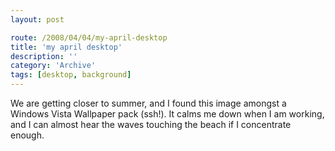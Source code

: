 ```yaml
---
layout: post

route: /2008/04/04/my-april-desktop
title: 'my april desktop'
description: ''
category: 'Archive'
tags: [desktop, background]
---
```


We are getting closer to summer, and I found this image amongst a Windows Vista
Wallpaper pack (ssh!). It calms me down when I am working, and I can almost hear
the waves touching the beach if I concentrate enough.
